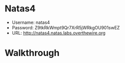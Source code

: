 # Natas4

- Username: natas4
- Password: Z9tkRkWmpt9Qr7XrR5jWRkgOU901swEZ
- URL:      http://natas4.natas.labs.overthewire.org

# Walkthrough
